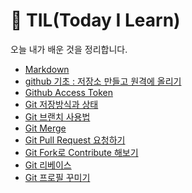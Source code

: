 🌱 TIL(Today I Learn)
===
오늘 내가 배운 것을 정리합니다.

- [Markdown](2023/09/markdown_syntax.md)
- [github 기초 : 저장소 만들고 원격에 올리기](2023/09/github_join.md)
- [Github Access Token](2023/09/github_token.md)
- [Git 저장방식과 상태](2023/09/git_state.md)
- [Git 브랜치 사용법](2023/09/branch.md)
- [Git Merge](2023/09/merge.md)
- [Git Pull Request 요청하기](2023/09/pull_request.md)
- [Git Fork로 Contribute 해보기](2023/09/fork.md)
- [Git 리베이스](2023/09/rebase.md)
- [Git 프로필 꾸미기](2023/09/git_profile.md)
